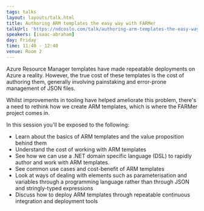 ```yaml
---
tags: talks
layout: layouts/talk.html
title: Authoring ARM templates the easy way with FARMer
talkUrl: 'https://ndcoslo.com/talk/authoring-arm-templates-the-easy-way-with-farmer/'
speakers: [isaac-abraham]
day: Friday
time: 11:40 - 12:40
venue: Room 2
---
```

Azure Resource Manager templates have made repeatable deployments on Azure a reality. However, the true cost of these templates is the cost of authoring them, generally involving painstaking and error-prone management of JSON files.

Whilst improvements in tooling have helped ameliorate this problem, there's a need to rethink how we create ARM templates, which is where the FARMer project comes in.

In this session you'll be exposed to the following:

* Learn about the basics of ARM templates and the value proposition behind them
* Understand the cost of working with ARM templates
* See how we can use a .NET domain specific language (DSL) to rapidly author and work with ARM templates.
* See common use cases and cost-benefit of ARM templates
* Look at ways of dealing with elements such as parameterisation and variables through a programming language rather than through JSON and stringly-typed expressions
* Discuss how to deploy ARM templates through repeatable continuous integration and deployment tools